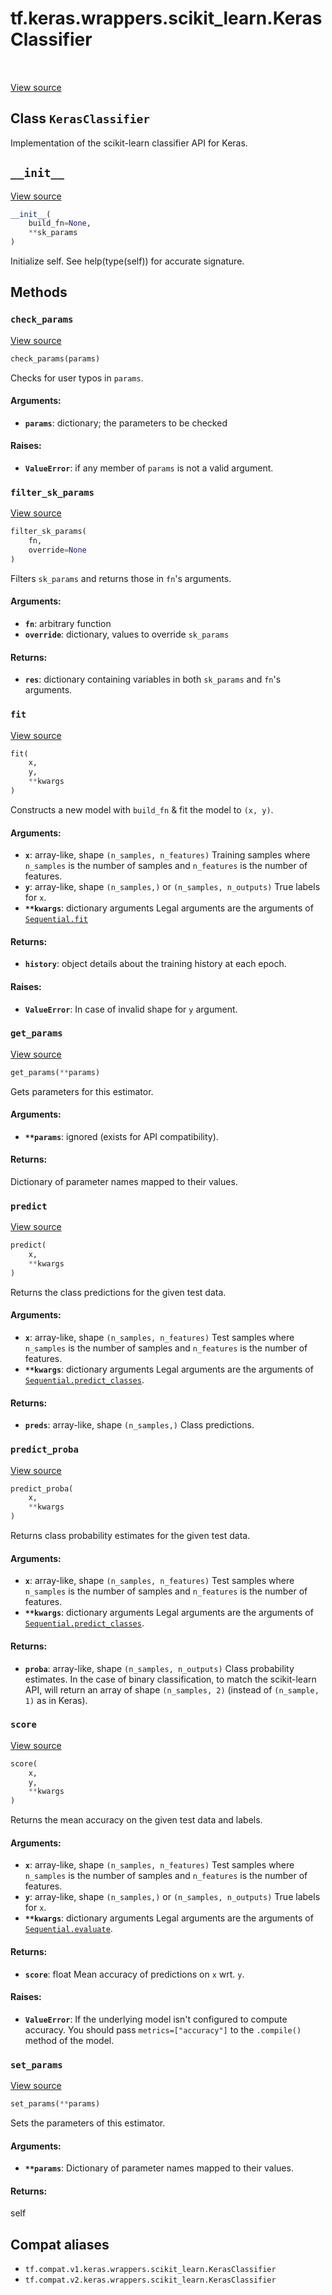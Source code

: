 <div itemscope itemtype="http://developers.google.com/ReferenceObject">
<meta itemprop="name" content="tf.keras.wrappers.scikit_learn.KerasClassifier" />
<meta itemprop="path" content="Stable" />
<meta itemprop="property" content="__init__"/>
<meta itemprop="property" content="check_params"/>
<meta itemprop="property" content="filter_sk_params"/>
<meta itemprop="property" content="fit"/>
<meta itemprop="property" content="get_params"/>
<meta itemprop="property" content="predict"/>
<meta itemprop="property" content="predict_proba"/>
<meta itemprop="property" content="score"/>
<meta itemprop="property" content="set_params"/>
</div>

# tf.keras.wrappers.scikit_learn.KerasClassifier

<!-- Insert buttons and diff -->

<table class="tfo-notebook-buttons tfo-api" align="left">
</table>

<a target="_blank" href="/code/stable/tensorflow/python/keras/wrappers/scikit_learn.py">View source</a>



## Class `KerasClassifier`

Implementation of the scikit-learn classifier API for Keras.



<!-- Placeholder for "Used in" -->
  

<h2 id="__init__"><code>__init__</code></h2>

<a target="_blank" href="/code/stable/tensorflow/python/keras/wrappers/scikit_learn.py">View source</a>

``` python
__init__(
    build_fn=None,
    **sk_params
)
```

Initialize self.  See help(type(self)) for accurate signature.




## Methods

<h3 id="check_params"><code>check_params</code></h3>

<a target="_blank" href="/code/stable/tensorflow/python/keras/wrappers/scikit_learn.py">View source</a>

``` python
check_params(params)
```

Checks for user typos in `params`.


#### Arguments:


* <b>`params`</b>: dictionary; the parameters to be checked


#### Raises:


* <b>`ValueError`</b>: if any member of `params` is not a valid argument.

<h3 id="filter_sk_params"><code>filter_sk_params</code></h3>

<a target="_blank" href="/code/stable/tensorflow/python/keras/wrappers/scikit_learn.py">View source</a>

``` python
filter_sk_params(
    fn,
    override=None
)
```

Filters `sk_params` and returns those in `fn`'s arguments.


#### Arguments:


* <b>`fn`</b>: arbitrary function
* <b>`override`</b>: dictionary, values to override `sk_params`


#### Returns:


* <b>`res`</b>: dictionary containing variables
    in both `sk_params` and `fn`'s arguments.

<h3 id="fit"><code>fit</code></h3>

<a target="_blank" href="/code/stable/tensorflow/python/keras/wrappers/scikit_learn.py">View source</a>

``` python
fit(
    x,
    y,
    **kwargs
)
```

Constructs a new model with `build_fn` & fit the model to `(x, y)`.


#### Arguments:


* <b>`x`</b>: array-like, shape `(n_samples, n_features)`
    Training samples where `n_samples` is the number of samples
    and `n_features` is the number of features.
* <b>`y`</b>: array-like, shape `(n_samples,)` or `(n_samples, n_outputs)`
    True labels for `x`.
* <b>`**kwargs`</b>: dictionary arguments
    Legal arguments are the arguments of <a href="../../../../tf/keras/Model.md#fit"><code>Sequential.fit</code></a>


#### Returns:


* <b>`history`</b>: object
    details about the training history at each epoch.


#### Raises:


* <b>`ValueError`</b>: In case of invalid shape for `y` argument.

<h3 id="get_params"><code>get_params</code></h3>

<a target="_blank" href="/code/stable/tensorflow/python/keras/wrappers/scikit_learn.py">View source</a>

``` python
get_params(**params)
```

Gets parameters for this estimator.


#### Arguments:


* <b>`**params`</b>: ignored (exists for API compatibility).


#### Returns:

Dictionary of parameter names mapped to their values.


<h3 id="predict"><code>predict</code></h3>

<a target="_blank" href="/code/stable/tensorflow/python/keras/wrappers/scikit_learn.py">View source</a>

``` python
predict(
    x,
    **kwargs
)
```

Returns the class predictions for the given test data.


#### Arguments:


* <b>`x`</b>: array-like, shape `(n_samples, n_features)`
    Test samples where `n_samples` is the number of samples
    and `n_features` is the number of features.
* <b>`**kwargs`</b>: dictionary arguments
    Legal arguments are the arguments
    of <a href="../../../../tf/keras/Sequential.md#predict_classes"><code>Sequential.predict_classes</code></a>.


#### Returns:


* <b>`preds`</b>: array-like, shape `(n_samples,)`
    Class predictions.

<h3 id="predict_proba"><code>predict_proba</code></h3>

<a target="_blank" href="/code/stable/tensorflow/python/keras/wrappers/scikit_learn.py">View source</a>

``` python
predict_proba(
    x,
    **kwargs
)
```

Returns class probability estimates for the given test data.


#### Arguments:


* <b>`x`</b>: array-like, shape `(n_samples, n_features)`
    Test samples where `n_samples` is the number of samples
    and `n_features` is the number of features.
* <b>`**kwargs`</b>: dictionary arguments
    Legal arguments are the arguments
    of <a href="../../../../tf/keras/Sequential.md#predict_classes"><code>Sequential.predict_classes</code></a>.


#### Returns:


* <b>`proba`</b>: array-like, shape `(n_samples, n_outputs)`
    Class probability estimates.
    In the case of binary classification,
    to match the scikit-learn API,
    will return an array of shape `(n_samples, 2)`
    (instead of `(n_sample, 1)` as in Keras).

<h3 id="score"><code>score</code></h3>

<a target="_blank" href="/code/stable/tensorflow/python/keras/wrappers/scikit_learn.py">View source</a>

``` python
score(
    x,
    y,
    **kwargs
)
```

Returns the mean accuracy on the given test data and labels.


#### Arguments:


* <b>`x`</b>: array-like, shape `(n_samples, n_features)`
    Test samples where `n_samples` is the number of samples
    and `n_features` is the number of features.
* <b>`y`</b>: array-like, shape `(n_samples,)` or `(n_samples, n_outputs)`
    True labels for `x`.
* <b>`**kwargs`</b>: dictionary arguments
    Legal arguments are the arguments of <a href="../../../../tf/keras/Model.md#evaluate"><code>Sequential.evaluate</code></a>.


#### Returns:


* <b>`score`</b>: float
    Mean accuracy of predictions on `x` wrt. `y`.


#### Raises:


* <b>`ValueError`</b>: If the underlying model isn't configured to
    compute accuracy. You should pass `metrics=["accuracy"]` to
    the `.compile()` method of the model.

<h3 id="set_params"><code>set_params</code></h3>

<a target="_blank" href="/code/stable/tensorflow/python/keras/wrappers/scikit_learn.py">View source</a>

``` python
set_params(**params)
```

Sets the parameters of this estimator.


#### Arguments:


* <b>`**params`</b>: Dictionary of parameter names mapped to their values.


#### Returns:

self






## Compat aliases

* `tf.compat.v1.keras.wrappers.scikit_learn.KerasClassifier`
* `tf.compat.v2.keras.wrappers.scikit_learn.KerasClassifier`

